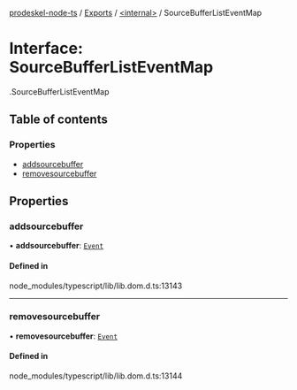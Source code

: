 [prodeskel-node-ts](../README.md) / [Exports](../modules.md) / [<internal\>](../modules/internal_.md) / SourceBufferListEventMap

# Interface: SourceBufferListEventMap

[<internal>](../modules/internal_.md).SourceBufferListEventMap

## Table of contents

### Properties

- [addsourcebuffer](internal_.SourceBufferListEventMap.md#addsourcebuffer)
- [removesourcebuffer](internal_.SourceBufferListEventMap.md#removesourcebuffer)

## Properties

### addsourcebuffer

• **addsourcebuffer**: [`Event`](../modules/internal_.md#event)

#### Defined in

node_modules/typescript/lib/lib.dom.d.ts:13143

___

### removesourcebuffer

• **removesourcebuffer**: [`Event`](../modules/internal_.md#event)

#### Defined in

node_modules/typescript/lib/lib.dom.d.ts:13144
